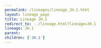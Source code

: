 ```yaml
---
permalink: /lineages/lineage_JH.1.html
layout: lineage_page
title: Lineage JH.1
redirect_to: ../lineage.html?lineage=JH.1
lineage: JH.1
parent: 
children: ['JH.1']
---
```

